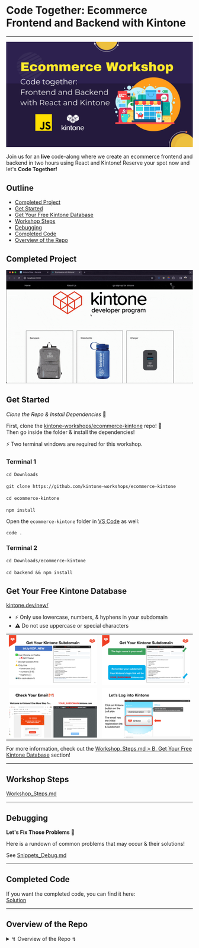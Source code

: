 # Code Together: Ecommerce Frontend and Backend with Kintone

---

![banner.jpg](./docs/img/banner.jpg)

Join us for an **live** code-along where we create an ecommerce frontend and backend in two hours using React and Kintone!
Reserve your spot now and let's **Code Together!**

## Outline <!-- omit in toc -->
* [Completed Project](#completed-project)
* [Get Started](#get-started)
* [Get Your Free Kintone Database](#get-your-free-kintone-database)
* [Workshop Steps](#workshop-steps)
* [Debugging](#debugging)
* [Completed Code](#completed-code)
* [Overview of the Repo](#overview-of-the-repo)

## Completed Project
![demo.gif](./docs/img/demo.gif)

## Get Started
_Clone the Repo & Install Dependencies_ 💪

First, clone the [kintone-workshops/ecommerce-kintone](https://github.com/kintone-workshops/ecommerce-kintone) repo!  🚀  
Then go inside the folder & install the dependencies!

⚡ Two terminal windows are required for this workshop.

### Terminal 1

```shell
cd Downloads

git clone https://github.com/kintone-workshops/ecommerce-kintone

cd ecommerce-kintone

npm install
```
Open the `ecommerce-kintone` folder in [VS Code](https://code.visualstudio.com/docs/getstarted/tips-and-tricks#_command-line) as well:

```shell
code .
```

### Terminal 2

```shell
cd Downloads/ecommerce-kintone

cd backend && npm install
```

## Get Your Free Kintone Database

[kintone.dev/new/](http://kintone.dev/new/)
* ⚡ Only use lowercase, numbers, & hyphens in your subdomain
* ⚠ Do not use uppercase or special characters

|                                                                                                               |                                                                                                                                 |
| ------------------------------------------------------------------------------------------------------------- | ------------------------------------------------------------------------------------------------------------------------------- |
| ![Step 1: Fill out the Kintone Developer license sign-up form](./docs/img/common_signup/SignUp-1.png)         | ![Step 2: Email address will be the login name & the subdomain will be your unique link](./docs/img/common_signup/SignUp-2.png) |
| ![Step 3: Check for a "Welcome to Kintone! One More Step To..." email](./docs/img/common_signup/SignUp-3.png) | ![Step 4: Log into Kintone](./docs/img/common_signup/SignUp-4.png)                                                              |

For more information, check out the [Workshop_Steps.md > B. Get Your Free Kintone Database](./docs/Workshop_Steps.md#b-get-your-free-kintone-database) section!

---

## Workshop Steps

[Workshop_Steps.md](./docs/Workshop_Steps.md)

---

## Debugging
**Let's Fix Those Problems** 💪

Here is a rundown of common problems that may occur & their solutions!

See [Snippets_Debug.md](./Snippets_Debug.md)

---

## Completed Code
If you want the completed code, you can find it here:  
[Solution](./docs/Solution.md)

---

## Overview of the Repo

<details>
  <summary> ↯ Overview of the Repo ↯ </summary>

| File                                               | Purpose                                                                   | Need to Modify?        |
| -------------------------------------------------- | ------------------------------------------------------------------------- | ---------------------- |
| [package.json](package.json)                       | Project's metadata & scripts for building and uploading the customization |                        |
| [.env.example](.env.example)                       | The template for the .env file                                            |                        |
| [.env](.env)                                       | Holds the Kintone login credential and View ID                            | Yes! - Create it       |
| [src/App.js](src/App.js)                           | The default for React projects. It will handle our front end.             | Yes! Complete the code |
| [src/style.css](src/style.css)                     | Styling for the project can go here                                       |                        |
| [src/backend/server.js](src/backend/server.js)                     | This will handle our store's logic, like checking and decreasing stock etc.            |   Yep! Lot's of coding today.            |
| [docs/Workshop_Steps.md](./docs/Workshop_Steps.md) | Step-by-step guide that we do during the workshop                         |                        |

</details>
